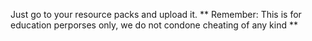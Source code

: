 Just go to your resource packs and upload it.
** Remember: This is for education perporses only, we do not condone cheating of any kind **
